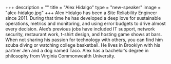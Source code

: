 +++
description = ""
title = "Alex Hidalgo"
type = "new-speaker"
image = "alex-hidalgo.jpg"
+++
Alex Hidalgo has been a Site Reliability Engineer since 2011. During that time he has developed a deep love for sustainable operations, metrics and monitoring, and using error budgets to drive almost every decision. Alex’s previous jobs have included IT support, network security, restaurant work, t-shirt design, and hosting game shows at bars. When not sharing his passion for technology with others, you can find him scuba diving or watching college basketball. He lives in Brooklyn with his partner Jen and a dog named Taco. Alex has a bachelor’s degree in philosophy from Virginia Commonwealth University.